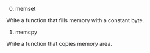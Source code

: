0. memset

Write a function that fills memory with a constant byte.

1. memcpy

Write a function that copies memory area.
